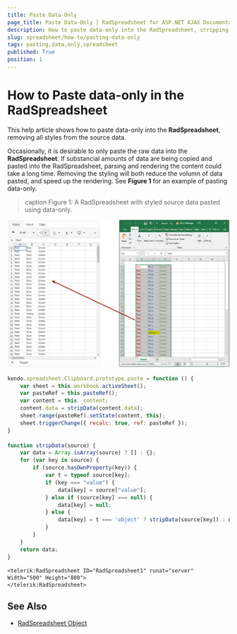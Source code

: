 ```yaml
---
title: Paste Data-Only
page_title: Paste Data-Only | RadSpreadsheet for ASP.NET AJAX Documentation
description: How to paste data-only into the RadSpreadsheet, stripping all styles
slug: spreadsheet/how-to/pasting-data-only
tags: pasting,data,only,spreadsheet
published: True
position: 1
---
```


# How to Paste data-only in the RadSpreadsheet

This help article shows how to paste data-only into the **RadSpreadsheet**, removing all styles from the source data.

Occasionally, it is desirable to only paste the raw data into the **RadSpreadsheet**. If substancial amounts of data are being copied and pasted into the RadSpreadsheet, parsing and rendering the content could take a long time. Removing the styling will both reduce the volumn of data pasted, and speed up the rendering. See **Figure 1** for an example of pasting data-only.

>caption Figure 1: A RadSpreadsheet with styled source data pasted using data-only.

![spreadsheet-pasted-dataonly](images/spreadsheet-pasted-dataonly.png)

````JavaScript
kendo.spreadsheet.Clipboard.prototype.paste = function () {
    var sheet = this.workbook.activeSheet();
    var pasteRef = this.pasteRef();
    var content = this._content;
    content.data = stripData(content.data);
    sheet.range(pasteRef).setState(content, this);
    sheet.triggerChange({ recalc: true, ref: pasteRef });
}

function stripData(source) {
    var data = Array.isArray(source) ? [] : {};
    for (var key in source) {
        if (source.hasOwnProperty(key)) {
            var t = typeof source[key];
            if (key === "value") {
                data[key] = source["value"];
            } else if (source[key] === null) {
                data[key] = null;
            } else {
                data[key] = t === 'object' ? stripData(source[key]) : null;
            }
        }
    }
    return data;
}
````
````ASP.NET
<telerik:RadSpreadsheet ID="RadSpreadsheet1" runat="server" Width="500" Height="800">
</telerik:RadSpreadsheet>
````


## See Also

 * [RadSpreadsheet Object](https://docs.telerik.com/devtools/aspnet-ajax/controls/spreadsheet/client-side-programming/objects/radspreadsheet)



